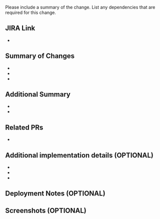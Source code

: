 Please include a summary of the change. List any dependencies that are required for this change.

## JIRA Link

-

## Summary of Changes

-
-
-

## Additional Summary

-
-

## Related PRs

-

## Additional implementation details (OPTIONAL)

-
-
-

## Deployment Notes (OPTIONAL)

## Screenshots (OPTIONAL)
